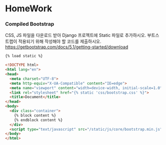 # HomeWork

### Compiled Bootstrap 

CSS, JS 파일을 다운로드 받아 Django 프로젝트에 Static 파일로 추가하시오. 부트스트랩이 적용되기 위해 작성해야 할 코드를 제출하시오. https://getbootstrap.com/docs/5.1/getting-started/download

```html
{% load static %}

<!DOCTYPE html>
<html lang="en">
<head>
  <meta charset="UTF-8">
  <meta http-equiv="X-UA-Compatible" content="IE=edge">
  <meta name="viewport" content="width=device-width, initial-scale=1.0">
  <link rel="stylesheet" href="{% static 'css/bootstrap.css' %}">
  <title>Document</title>
</head>
<body>
  <div class="container">
    {% block content %}
    {% endblock content %}
  </div>
  <script type="text/javascript" src="/static/js/core/bootstrap.min.js"></script>
</body>
</html>
```

